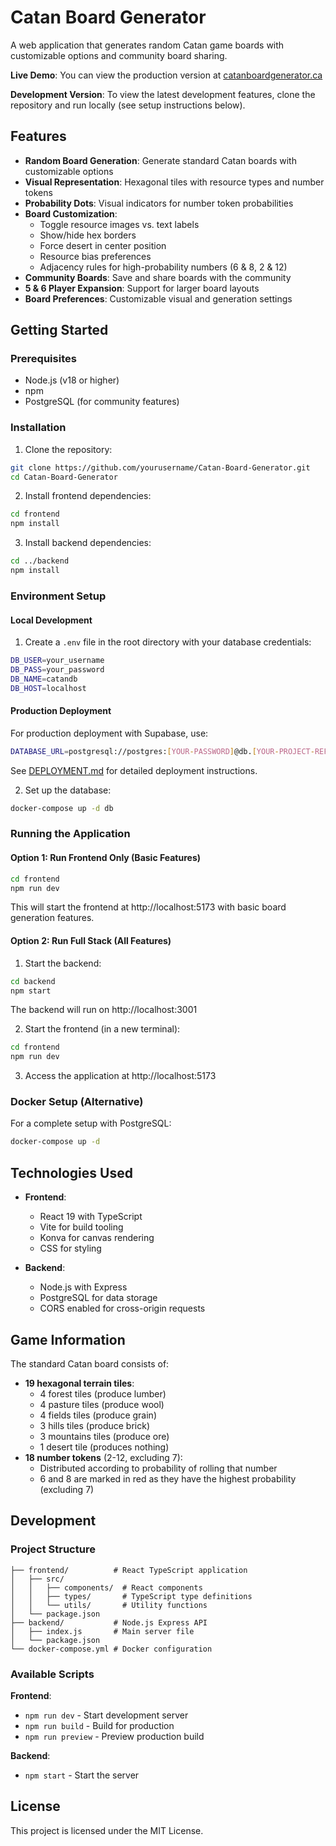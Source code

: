 # Catan Board Generator

A web application that generates random Catan game boards with customizable options and community board sharing.

**Live Demo**: You can view the production version at [catanboardgenerator.ca](https://catanboardgenerator.ca)

**Development Version**: To view the latest development features, clone the repository and run locally (see setup instructions below).

## Features

- **Random Board Generation**: Generate standard Catan boards with customizable options
- **Visual Representation**: Hexagonal tiles with resource types and number tokens
- **Probability Dots**: Visual indicators for number token probabilities
- **Board Customization**:
  - Toggle resource images vs. text labels
  - Show/hide hex borders
  - Force desert in center position
  - Resource bias preferences
  - Adjacency rules for high-probability numbers (6 & 8, 2 & 12)
- **Community Boards**: Save and share boards with the community
- **5 & 6 Player Expansion**: Support for larger board layouts
- **Board Preferences**: Customizable visual and generation settings

## Getting Started

### Prerequisites

- Node.js (v18 or higher)
- npm
- PostgreSQL (for community features)

### Installation

1. Clone the repository:
```bash
git clone https://github.com/yourusername/Catan-Board-Generator.git
cd Catan-Board-Generator
```

2. Install frontend dependencies:
```bash
cd frontend
npm install
```

3. Install backend dependencies:
```bash
cd ../backend
npm install
```

### Environment Setup

#### Local Development
1. Create a `.env` file in the root directory with your database credentials:
```bash
DB_USER=your_username
DB_PASS=your_password
DB_NAME=catandb
DB_HOST=localhost
```

#### Production Deployment
For production deployment with Supabase, use:
```bash
DATABASE_URL=postgresql://postgres:[YOUR-PASSWORD]@db.[YOUR-PROJECT-REF].supabase.co:5432/postgres
```

See [DEPLOYMENT.md](./DEPLOYMENT.md) for detailed deployment instructions.

2. Set up the database:
```bash
docker-compose up -d db
```

### Running the Application

#### Option 1: Run Frontend Only (Basic Features)
```bash
cd frontend
npm run dev
```
This will start the frontend at http://localhost:5173 with basic board generation features.

#### Option 2: Run Full Stack (All Features)
1. Start the backend:
```bash
cd backend
npm start
```
The backend will run on http://localhost:3001

2. Start the frontend (in a new terminal):
```bash
cd frontend
npm run dev
```

3. Access the application at http://localhost:5173

### Docker Setup (Alternative)

For a complete setup with PostgreSQL:
```bash
docker-compose up -d
```

## Technologies Used

- **Frontend**:
  - React 19 with TypeScript
  - Vite for build tooling
  - Konva for canvas rendering
  - CSS for styling

- **Backend**:
  - Node.js with Express
  - PostgreSQL for data storage
  - CORS enabled for cross-origin requests

## Game Information

The standard Catan board consists of:
- **19 hexagonal terrain tiles**:
  - 4 forest tiles (produce lumber)
  - 4 pasture tiles (produce wool)
  - 4 fields tiles (produce grain)
  - 3 hills tiles (produce brick)
  - 3 mountains tiles (produce ore)
  - 1 desert tile (produces nothing)
- **18 number tokens** (2-12, excluding 7):
  - Distributed according to probability of rolling that number
  - 6 and 8 are marked in red as they have the highest probability (excluding 7)

## Development

### Project Structure
```
├── frontend/          # React TypeScript application
│   ├── src/
│   │   ├── components/  # React components
│   │   ├── types/       # TypeScript type definitions
│   │   └── utils/       # Utility functions
│   └── package.json
├── backend/           # Node.js Express API
│   ├── index.js       # Main server file
│   └── package.json
└── docker-compose.yml # Docker configuration
```

### Available Scripts

**Frontend**:
- `npm run dev` - Start development server
- `npm run build` - Build for production
- `npm run preview` - Preview production build

**Backend**:
- `npm start` - Start the server

## License

This project is licensed under the MIT License.
